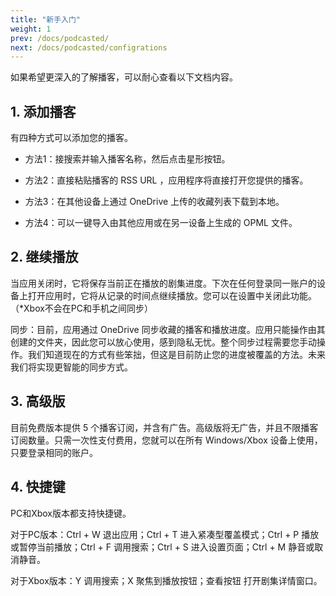 ```yaml
---
title: "新手入门"
weight: 1
prev: /docs/podcasted/
next: /docs/podcasted/configrations
---
```


如果希望更深入的了解播客，可以耐心查看以下文档内容。

<!--more-->

## 1. 添加播客

有四种方式可以添加您的播客。

- 方法1：接搜索并输入播客名称，然后点击星形按钮。

- 方法2：直接粘贴播客的 RSS URL ，应用程序将直接打开您提供的播客。

- 方法3：在其他设备上通过 OneDrive 上传的收藏列表下载到本地。

- 方法4：可以一键导入由其他应用或在另一设备上生成的 OPML 文件。

## 2. 继续播放

当应用关闭时，它将保存当前正在播放的剧集进度。下次在任何登录同一账户的设备上打开应用时，它将从记录的时间点继续播放。您可以在设置中关闭此功能。（*Xbox不会在PC和手机之间同步）

同步：目前，应用通过 OneDrive 同步收藏的播客和播放进度。应用只能操作由其创建的文件夹，因此您可以放心使用，感到隐私无忧。整个同步过程需要您手动操作。我们知道现在的方式有些笨拙，但这是目前防止您的进度被覆盖的方法。未来我们将实现更智能的同步方式。

## 3. 高级版

目前免费版本提供 5 个播客订阅，并含有广告。高级版将无广告，并且不限播客订阅数量。只需一次性支付费用，您就可以在所有 Windows/Xbox 设备上使用，只要登录相同的账户。

## 4. 快捷键

PC和Xbox版本都支持快捷键。

对于PC版本：Ctrl + W 退出应用；Ctrl + T 进入紧凑型覆盖模式；Ctrl + P 播放或暂停当前播放；Ctrl + F 调用搜索；Ctrl + S 进入设置页面；Ctrl + M 静音或取消静音。

对于Xbox版本：Y 调用搜索；X 聚焦到播放按钮；查看按钮 打开剧集详情窗口。
